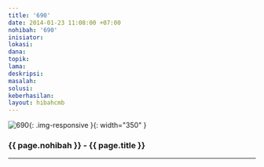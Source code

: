 ```yaml
---
title: '690'
date: 2014-01-23 11:08:00 +07:00
nohibah: '690'
inisiator:
lokasi:
dana:
topik:
lama:
deskripsi:
masalah:
solusi:
keberhasilan:
layout: hibahcmb
---
```


![690](/static/img/hibahcmb/690.png){: .img-responsive }{: width="350" }

### {{ page.nohibah }} - {{ page.title }}

---
